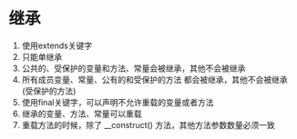 # 继承

1. 使用extends关键字
2. 只能单继承
3. 公共的、受保护的变量和方法、常量会被继承，其他不会被继承
3. 所有成员变量、常量、公有的和受保护的方法 都会被继承，其他不会被继承(受保护的方法)
4. 使用final关键字，可以声明不允许重载的变量或者方法
5. 继承的变量、方法、常量可以重载
6. 重载方法的时候，除了 __construct() 方法，其他方法参数数量必须一致